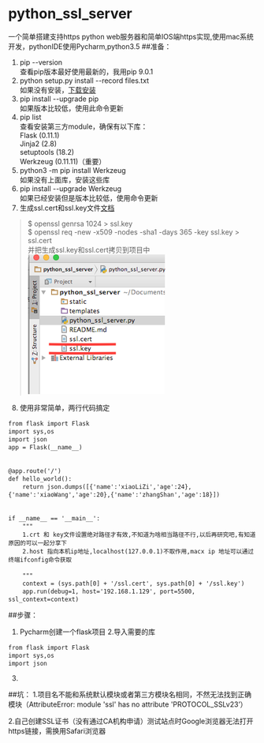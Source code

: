 # python_ssl_server
一个简单搭建支持https  python web服务器和简单IOS端https实现,使用mac系统开发，pythonIDE使用Pycharm,python3.5
##准备：
1. pip --version  
   查看pip版本最好使用最新的，我用pip 9.0.1
2. python setup.py install --record files.txt  
   如果没有安装，[下载安装](https://pypi.python.org/pypi/pip)
3. pip install --upgrade pip  
   如果版本比较低，使用此命令更新
4. pip list  
   查看安装第三方module，确保有以下库：  
   Flask (0.11.1)  
   Jinja2 (2.8)  
   setuptools (18.2)  
   Werkzeug (0.11.11)（重要）  
5. python3 -m pip install Werkzeug  
  如果没有上面库，安装这些库  
6. pip install --upgrade Werkzeug  
  如果已经安装但是版本比较低，使用命令更新  
7. 生成ssl.cert和ssl.key文件[文档](http://werkzeug.pocoo.org/docs/0.11/serving/)  
 > $ openssl genrsa 1024 > ssl.key  
 > $ openssl req -new -x509 -nodes -sha1 -days 365 -key ssl.key > ssl.cert  
 并把生成ssl.key和ssl.cert拷贝到项目中
 ![步骤1](1.png)
8. 使用非常简单，两行代码搞定  
```
from flask import Flask
import sys,os
import json
app = Flask(__name__)


@app.route('/')
def hello_world():
    return json.dumps([{'name':'xiaoLiZi','age':24},{'name':'xiaoWang','age':20},{'name':'zhangShan','age':18}])


if __name__ == '__main__':
    """
    1.crt 和 key文件设置绝对路径才有效,不知道为啥相当路径不行,以后再研究吧,有知道原因的可以一起分享下
    2.host 指向本机ip地址,localhost(127.0.0.1)不取作用,macx ip 地址可以通过终端ifconfig命令获取

    """
    context = (sys.path[0] + '/ssl.cert', sys.path[0] + '/ssl.key')
    app.run(debug=1, host='192.168.1.129', port=5500, ssl_context=context)

```
##步骤：
1. Pycharm创建一个flask项目
2.导入需要的库
```
from flask import Flask
import sys,os
import json
```
3.
##坑：
1.项目名不能和系统默认模块或者第三方模块名相同，不然无法找到正确模块（AttributeError: module 'ssl' has no attribute 'PROTOCOL_SSLv23’）

2.自己创建SSL证书（没有通过CA机构申请）测试站点时Google浏览器无法打开https链接，需换用Safari浏览器
